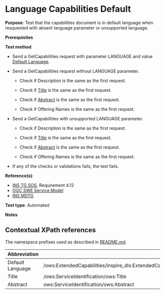 # Language Capabilities Default

**Purpose**: Test that the capabilities document is in default language when resquested with absent language parameter or unsupported language.

**Prerequisites**

**Test method**

* Send a GetCapabilities request with parameter LANGUAGE and value [Default Language](#defaultLanguage).

* Send a GetCapabilities request without LANGUAGE parameter.

  * Check if Description is the same as the first request.

  * Check if [Title](#title) is the same as the first request.

  * Check if [Abstract](#abstract) is the same as the first request.

  * Check if Offering Names is the same as the first request.

* Send a GetCapabilities with unsupported LANGUAGE parameter.

  * Check if Description is the same as the first request.

  * Check if [Title](#title) is the same as the first request.

  * Check if [Abstract](#abstract) is the same as the first request.

  * Check if Offering Names is the same as the first request.

* If any of the checks or validations fails, the test fails.

**Reference(s)**:

* [INS TG SOS](http://inspire.ec.europa.eu/id/document/tg/download-sos/1.0), Requirement 4.12
* [OGC SWE Service Model](http://portal.opengeospatial.org/files/?artifact_id=38476)
* [INS MDTG](http://inspire.ec.europa.eu/documents/Metadata/MD_IR_and_ISO_20131029.pdf)

**Test type**: Automated

**Notes**


## Contextual XPath references

The namespace prefixes used as described in [README.md](http://inspire.ec.europa.eu/id/ats/download-service/sos-tg-1.0/sos-pre-defined/README#namespaces).

| Abbreviation                                               |  XPath expression |
| ---------------------------------------------------------- | ------------------------------------------------------------------------- |
| Default Language <a name="defaultLanguage"></a> | /ows:ExtendedCapabilities/inspire_dls:ExtendedCapabilities/inspire_common:SupportedLanguages/inspire_common:DefaultLanguage/inspire_common:Language |
| Title <a name="title"></a> | /ows:ServiceIdentification/ows:Title |
| Abstract <a name="abstract"></a> | ows:ServiceIdentification/ows:Abstract |